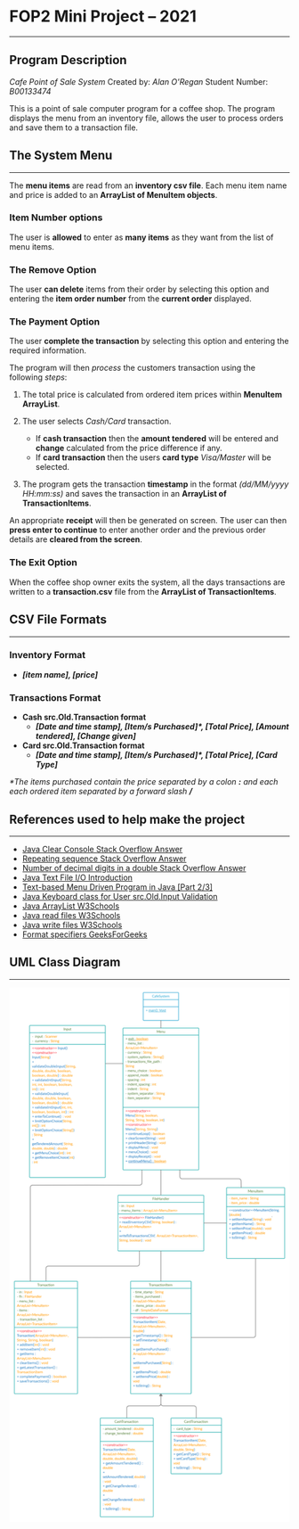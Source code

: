 # FOP2 Mini Project – 2021

***

## Program Description

*Cafe Point of Sale System*
Created by: *Alan O'Regan*
Student Number: *B00133474*

This is a point of sale computer program for a coffee shop.
The program displays the menu from an inventory file, allows the user to process orders and save them to a transaction file.

## The System Menu

***

The **menu items** are read from an **inventory csv file**.
Each menu item name and price is added to an **ArrayList of MenuItem objects**.

### Item Number options

The user is **allowed** to enter as **many items** as they want from the list of menu items.

### The Remove Option

The user **can delete** items from their order by selecting this option and entering the **item order number** from the **current order** displayed.

### The Payment Option

The user **complete the transaction** by selecting this option and entering the required information.

The program will then *process* the customers transaction using the following *steps*:

1. The total price is calculated from ordered item prices within **MenuItem ArrayList**.
2. The user selects *Cash/Card* transaction.
   - If **cash transaction** then the **amount tendered** will be entered and **change** calculated from the price difference if any.
   - If **card transaction** then the users **card type** *Visa/Master* will be selected.

3. The program gets the transaction **timestamp** in the format *(dd/MM/yyyy HH:mm:ss)* and saves the transaction in an **ArrayList of TransactionItems**.

An appropriate **receipt** will then be generated on screen.
The user can then **press enter to continue** to enter another order and the previous order details are **cleared from the screen**.

### The Exit Option

When the coffee shop owner exits the system, all the days transactions are written to a **transaction.csv** file from the **ArrayList of TransactionItems**.

## CSV File Formats

***

### Inventory Format

- ***[item name], [price]***

### Transactions Format

- **Cash src.Old.Transaction format**
  - ***[Date and time stamp], [Item/s Purchased]\*, [Total Price], [Amount tendered], [Change given]***
- **Card src.Old.Transaction format**
  - ***[Date and time stamp], [Item/s Purchased]\*, [Total Price], [Card Type]***

*\*The items purchased contain the price separated by a colon **:** and each each ordered item separated by a forward slash **/***

## References used to help make the project

***

- [Java Clear Console Stack Overflow Answer](https://stackoverflow.com/a/38365871)
- [Repeating sequence Stack Overflow Answer](https://stackoverflow.com/a/49656610)
- [Number of decimal digits in a double Stack Overflow Answer](https://stackoverflow.com/a/6264613)
- [Java Text File I/O Introduction](https://www.youtube.com/watch?v=yO_ctH4mEk4)
- [Text-based Menu Driven Program in Java [Part 2/3]](https://www.youtube.com/watch?v=lcWV7hLYByk)
- [Java Keyboard class for User src.Old.Input Validation](https://www.youtube.com/watch?v=Vs2ZR7-LJO0)
- [Java ArrayList W3Schools](https://www.w3schools.com/java/java_arraylist.asp)
- [Java read files W3Schools](https://www.w3schools.com/java/java_files_read.asp)
- [Java write files W3Schools](https://www.w3schools.com/java/java_files_create.asp)
- [Format specifiers GeeksForGeeks](https://www.geeksforgeeks.org/format-specifiers-in-java/)

## UML Class Diagram

***

![Mini Project UML Class Diagram](images/Mini%20Project%20UML%20Class%20Diagram.png)
